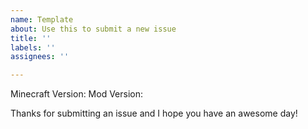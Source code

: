 ```yaml
---
name: Template
about: Use this to submit a new issue
title: ''
labels: ''
assignees: ''

---
```


Minecraft Version:
Mod Version:

Thanks for submitting an issue and I hope you have an awesome day!
